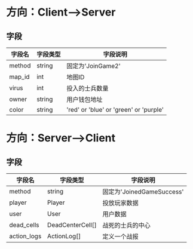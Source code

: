 # 方向：Client-->Server
## 字段
| 字段名 | 字段类型 | 字段说明 |
|-------|-------|-------|
| method  | string  | 固定为'JoinGame2'  |
| map_id  | int  | 地图ID  |
| virus  | int  | 投入的士兵数量  |
| owner  | string  | 用户钱包地址  |
| color | string  | 'red' or 'blue' or 'green' or 'purple'  |



# 方向：Server-->Client
## 字段
| 字段名 | 字段类型 | 字段说明 |
|-------|-------|-------|
| method  | string  | 固定为'JoinedGameSuccess'  |
| player  | Player  | 投放玩家数据  |
| user  | User  | 用户数据  |
| dead_cells | DeadCenterCell[] | 战死的士兵的中心  |
| action_logs | ActionLog[] | 定义一个战报 |
